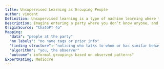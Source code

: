 ```yaml
---
title: Unsupervised Learning as Grouping People
author: vincent
Definition: Unsupervised learning is a type of machine learning where the algorithm is given data without any labeled outcomes and tries to find patterns or structure in it.
Description: Imagine entering a party where you don’t know anyone, and no one is wearing name tags. You observe how people talk, dress, and behave to figure out who might be friends, who might be colleagues, and who seems to be alone.
OriginSource: "ChatGPT 4o"
Mapping:
  "data": "people at the party"
  "no labels": "no name tags or prior info"
  "finding structure": "noticing who talks to whom or has similar behavior"
  "algorithm": "you, the observer"
  "outcome": informal groupings based on observed patterns"
ExpertRating: Mediocre
---
```

